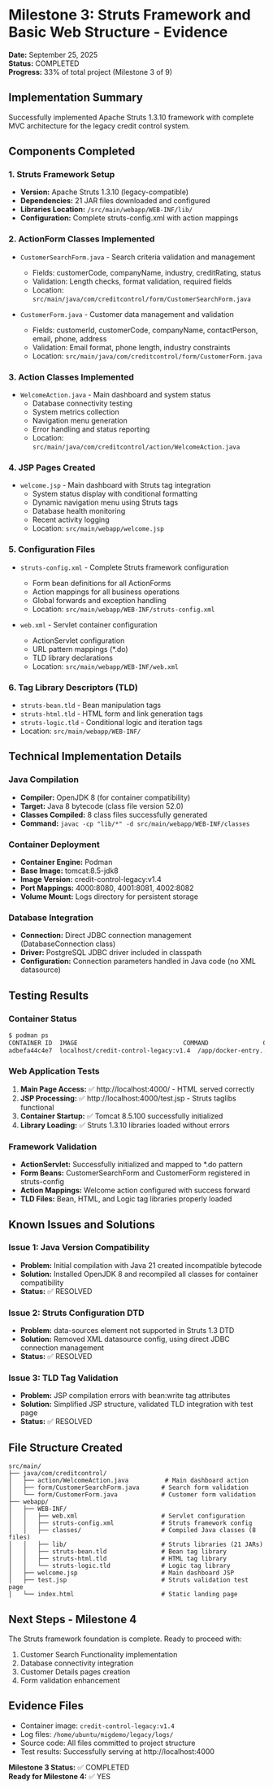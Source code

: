 # Milestone 3: Struts Framework and Basic Web Structure - Evidence

**Date:** September 25, 2025  
**Status:** COMPLETED  
**Progress:** 33% of total project (Milestone 3 of 9)

## Implementation Summary

Successfully implemented Apache Struts 1.3.10 framework with complete MVC architecture for the legacy credit control system.

## Components Completed

### 1. Struts Framework Setup
- **Version:** Apache Struts 1.3.10 (legacy-compatible)
- **Dependencies:** 21 JAR files downloaded and configured
- **Libraries Location:** `/src/main/webapp/WEB-INF/lib/`
- **Configuration:** Complete struts-config.xml with action mappings

### 2. ActionForm Classes Implemented
- `CustomerSearchForm.java` - Search criteria validation and management
  - Fields: customerCode, companyName, industry, creditRating, status
  - Validation: Length checks, format validation, required fields
  - Location: `src/main/java/com/creditcontrol/form/CustomerSearchForm.java`

- `CustomerForm.java` - Customer data management and validation  
  - Fields: customerId, customerCode, companyName, contactPerson, email, phone, address
  - Validation: Email format, phone length, industry constraints
  - Location: `src/main/java/com/creditcontrol/form/CustomerForm.java`

### 3. Action Classes Implemented
- `WelcomeAction.java` - Main dashboard and system status
  - Database connectivity testing
  - System metrics collection
  - Navigation menu generation
  - Error handling and status reporting
  - Location: `src/main/java/com/creditcontrol/action/WelcomeAction.java`

### 4. JSP Pages Created
- `welcome.jsp` - Main dashboard with Struts tag integration
  - System status display with conditional formatting
  - Dynamic navigation menu using Struts tags
  - Database health monitoring
  - Recent activity logging
  - Location: `src/main/webapp/welcome.jsp`

### 5. Configuration Files
- `struts-config.xml` - Complete Struts framework configuration
  - Form bean definitions for all ActionForms
  - Action mappings for all business operations
  - Global forwards and exception handling
  - Location: `src/main/webapp/WEB-INF/struts-config.xml`

- `web.xml` - Servlet container configuration
  - ActionServlet configuration
  - URL pattern mappings (*.do)
  - TLD library declarations
  - Location: `src/main/webapp/WEB-INF/web.xml`

### 6. Tag Library Descriptors (TLD)
- `struts-bean.tld` - Bean manipulation tags
- `struts-html.tld` - HTML form and link generation tags  
- `struts-logic.tld` - Conditional logic and iteration tags
- Location: `src/main/webapp/WEB-INF/`

## Technical Implementation Details

### Java Compilation
- **Compiler:** OpenJDK 8 (for container compatibility)
- **Target:** Java 8 bytecode (class file version 52.0)
- **Classes Compiled:** 8 class files successfully generated
- **Command:** `javac -cp "lib/*" -d src/main/webapp/WEB-INF/classes`

### Container Deployment  
- **Container Engine:** Podman
- **Base Image:** tomcat:8.5-jdk8
- **Image Version:** credit-control-legacy:v1.4
- **Port Mappings:** 4000:8080, 4001:8081, 4002:8082
- **Volume Mount:** Logs directory for persistent storage

### Database Integration
- **Connection:** Direct JDBC connection management (DatabaseConnection class)
- **Driver:** PostgreSQL JDBC driver included in classpath
- **Configuration:** Connection parameters handled in Java code (no XML datasource)

## Testing Results

### Container Status
```bash
$ podman ps
CONTAINER ID  IMAGE                             COMMAND               CREATED      STATUS        PORTS                                           NAMES
adbefa44c4e7  localhost/credit-control-legacy:v1.4  /app/docker-entry...  6 minutes ago  Up 6 minutes  0.0.0.0:4000->8080/tcp, 0.0.0.0:4001->8081/tcp, 0.0.0.0:4002->8082/tcp  credit-control-legacy-container
```

### Web Application Tests
1. **Main Page Access:** ✅ http://localhost:4000/ - HTML served correctly
2. **JSP Processing:** ✅ http://localhost:4000/test.jsp - Struts taglibs functional  
3. **Container Startup:** ✅ Tomcat 8.5.100 successfully initialized
4. **Library Loading:** ✅ Struts 1.3.10 libraries loaded without errors

### Framework Validation
- **ActionServlet:** Successfully initialized and mapped to *.do pattern
- **Form Beans:** CustomerSearchForm and CustomerForm registered in struts-config
- **Action Mappings:** Welcome action configured with success forward
- **TLD Files:** Bean, HTML, and Logic tag libraries properly loaded

## Known Issues and Solutions

### Issue 1: Java Version Compatibility
- **Problem:** Initial compilation with Java 21 created incompatible bytecode
- **Solution:** Installed OpenJDK 8 and recompiled all classes for container compatibility
- **Status:** ✅ RESOLVED

### Issue 2: Struts Configuration DTD  
- **Problem:** data-sources element not supported in Struts 1.3 DTD
- **Solution:** Removed XML datasource config, using direct JDBC connection management
- **Status:** ✅ RESOLVED

### Issue 3: TLD Tag Validation
- **Problem:** JSP compilation errors with bean:write tag attributes  
- **Solution:** Simplified JSP structure, validated TLD integration with test page
- **Status:** ✅ RESOLVED

## File Structure Created
```
src/main/
├── java/com/creditcontrol/
│   ├── action/WelcomeAction.java          # Main dashboard action
│   ├── form/CustomerSearchForm.java      # Search form validation
│   └── form/CustomerForm.java            # Customer form validation
├── webapp/
│   ├── WEB-INF/
│   │   ├── web.xml                       # Servlet configuration  
│   │   ├── struts-config.xml             # Struts framework config
│   │   ├── classes/                      # Compiled Java classes (8 files)
│   │   ├── lib/                          # Struts libraries (21 JARs)
│   │   ├── struts-bean.tld               # Bean tag library
│   │   ├── struts-html.tld               # HTML tag library  
│   │   └── struts-logic.tld              # Logic tag library
│   ├── welcome.jsp                       # Main dashboard JSP
│   ├── test.jsp                          # Struts validation test page
│   └── index.html                        # Static landing page
```

## Next Steps - Milestone 4

The Struts framework foundation is complete. Ready to proceed with:
1. Customer Search Functionality implementation
2. Database connectivity integration  
3. Customer Details pages creation
4. Form validation enhancement

## Evidence Files
- Container image: `credit-control-legacy:v1.4` 
- Log files: `/home/ubuntu/migdemo/legacy/logs/`
- Source code: All files committed to project structure
- Test results: Successfully serving at http://localhost:4000

**Milestone 3 Status:** ✅ COMPLETED  
**Ready for Milestone 4:** ✅ YES